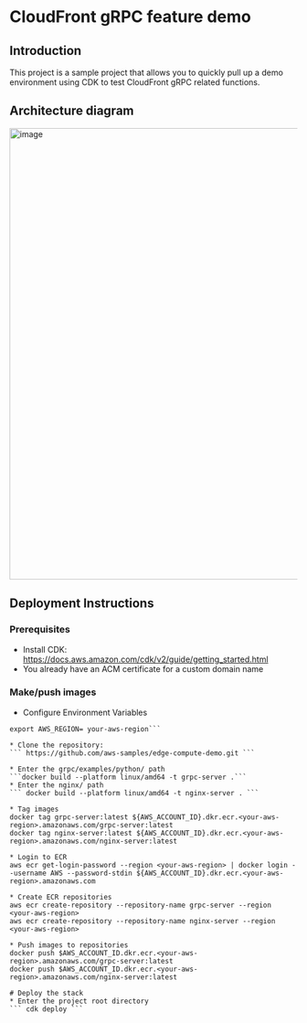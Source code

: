 # CloudFront gRPC feature demo

## Introduction
This project is a sample project that allows you to quickly pull up a demo environment using CDK to test CloudFront gRPC related functions.

## Architecture diagram
<img width="790" alt="image" src="https://github.com/user-attachments/assets/8c69c7e1-2142-4fcb-b442-800742856851" />

## Deployment Instructions
### Prerequisites
* Install CDK: https://docs.aws.amazon.com/cdk/v2/guide/getting_started.html
* You already have an ACM certificate for a custom domain name

### Make/push images
* Configure Environment Variables
```export AWS_ACCOUNT_ID= your-account-id
export AWS_REGION= your-aws-region```

* Clone the repository:
``` https://github.com/aws-samples/edge-compute-demo.git ```

* Enter the grpc/examples/python/ path
```docker build --platform linux/amd64 -t grpc-server .```
* Enter the nginx/ path
``` docker build --platform linux/amd64 -t nginx-server . ```

* Tag images
docker tag grpc-server:latest ${AWS_ACCOUNT_ID}.dkr.ecr.<your-aws-region>.amazonaws.com/grpc-server:latest
docker tag nginx-server:latest ${AWS_ACCOUNT_ID}.dkr.ecr.<your-aws-region>.amazonaws.com/nginx-server:latest

* Login to ECR
aws ecr get-login-password --region <your-aws-region> | docker login --username AWS --password-stdin ${AWS_ACCOUNT_ID}.dkr.ecr.<your-aws-region>.amazonaws.com

* Create ECR repositories
aws ecr create-repository --repository-name grpc-server --region <your-aws-region>
aws ecr create-repository --repository-name nginx-server --region <your-aws-region>

* Push images to repositories
docker push $AWS_ACCOUNT_ID.dkr.ecr.<your-aws-region>.amazonaws.com/grpc-server:latest
docker push $AWS_ACCOUNT_ID.dkr.ecr.<your-aws-region>.amazonaws.com/nginx-server:latest

# Deploy the stack
* Enter the project root directory
``` cdk deploy ```
